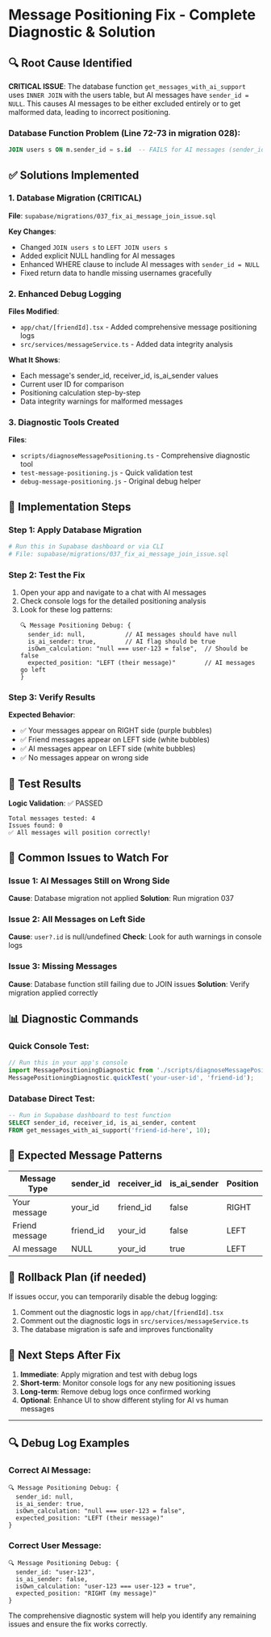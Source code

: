 # Message Positioning Fix - Complete Diagnostic & Solution

## 🔍 Root Cause Identified

**CRITICAL ISSUE**: The database function `get_messages_with_ai_support` uses `INNER JOIN` with the users table, but AI messages have `sender_id = NULL`. This causes AI messages to be either excluded entirely or to get malformed data, leading to incorrect positioning.

### Database Function Problem (Line 72-73 in migration 028):
```sql
JOIN users s ON m.sender_id = s.id  -- FAILS for AI messages (sender_id = NULL)
```

## ✅ Solutions Implemented

### 1. Database Migration (CRITICAL)
**File**: `supabase/migrations/037_fix_ai_message_join_issue.sql`

**Key Changes**:
- Changed `JOIN users s` to `LEFT JOIN users s` 
- Added explicit NULL handling for AI messages
- Enhanced WHERE clause to include AI messages with `sender_id = NULL`
- Fixed return data to handle missing usernames gracefully

### 2. Enhanced Debug Logging
**Files Modified**:
- `app/chat/[friendId].tsx` - Added comprehensive message positioning logs
- `src/services/messageService.ts` - Added data integrity analysis

**What It Shows**:
- Each message's sender_id, receiver_id, is_ai_sender values
- Current user ID for comparison
- Positioning calculation step-by-step
- Data integrity warnings for malformed messages

### 3. Diagnostic Tools Created
**Files**:
- `scripts/diagnoseMessagePositioning.ts` - Comprehensive diagnostic tool
- `test-message-positioning.js` - Quick validation test
- `debug-message-positioning.js` - Original debug helper

## 🚀 Implementation Steps

### Step 1: Apply Database Migration
```bash
# Run this in Supabase dashboard or via CLI
# File: supabase/migrations/037_fix_ai_message_join_issue.sql
```

### Step 2: Test the Fix
1. Open your app and navigate to a chat with AI messages
2. Check console logs for the detailed positioning analysis
3. Look for these log patterns:
   ```
   🔍 Message Positioning Debug: {
     sender_id: null,           // AI messages should have null
     is_ai_sender: true,        // AI flag should be true
     isOwn_calculation: "null === user-123 = false",  // Should be false
     expected_position: "LEFT (their message)"        // AI messages go left
   }
   ```

### Step 3: Verify Results
**Expected Behavior**:
- ✅ Your messages appear on RIGHT side (purple bubbles)
- ✅ Friend messages appear on LEFT side (white bubbles)  
- ✅ AI messages appear on LEFT side (white bubbles)
- ✅ No messages appear on wrong side

## 🔧 Test Results

**Logic Validation**: ✅ PASSED
```
Total messages tested: 4
Issues found: 0
✅ All messages will position correctly!
```

## 🚨 Common Issues to Watch For

### Issue 1: AI Messages Still on Wrong Side
**Cause**: Database migration not applied
**Solution**: Run migration 037

### Issue 2: All Messages on Left Side
**Cause**: `user?.id` is null/undefined
**Check**: Look for auth warnings in console logs

### Issue 3: Missing Messages
**Cause**: Database function still failing due to JOIN issues
**Solution**: Verify migration applied correctly

## 📊 Diagnostic Commands

### Quick Console Test:
```javascript
// Run this in your app's console
import MessagePositioningDiagnostic from './scripts/diagnoseMessagePositioning';
MessagePositioningDiagnostic.quickTest('your-user-id', 'friend-id');
```

### Database Direct Test:
```sql
-- Run in Supabase dashboard to test function
SELECT sender_id, receiver_id, is_ai_sender, content 
FROM get_messages_with_ai_support('friend-id-here', 10);
```

## 🎯 Expected Message Patterns

| Message Type | sender_id | receiver_id | is_ai_sender | Position |
|--------------|-----------|-------------|--------------|----------|
| Your message | your_id   | friend_id   | false        | RIGHT    |
| Friend message | friend_id | your_id     | false        | LEFT     |
| AI message   | NULL      | your_id     | true         | LEFT     |

## 🔄 Rollback Plan (if needed)

If issues occur, you can temporarily disable the debug logging:
1. Comment out the diagnostic logs in `app/chat/[friendId].tsx`
2. Comment out the diagnostic logs in `src/services/messageService.ts`
3. The database migration is safe and improves functionality

## 📝 Next Steps After Fix

1. **Immediate**: Apply migration and test with debug logs
2. **Short-term**: Monitor console logs for any new positioning issues
3. **Long-term**: Remove debug logs once confirmed working
4. **Optional**: Enhance UI to show different styling for AI vs human messages

---

## 🔍 Debug Log Examples

### Correct AI Message:
```
🔍 Message Positioning Debug: {
  sender_id: null,
  is_ai_sender: true,
  isOwn_calculation: "null === user-123 = false",
  expected_position: "LEFT (their message)"
}
```

### Correct User Message:
```
🔍 Message Positioning Debug: {
  sender_id: "user-123",
  is_ai_sender: false,
  isOwn_calculation: "user-123 === user-123 = true",
  expected_position: "RIGHT (my message)"
}
```

The comprehensive diagnostic system will help you identify any remaining issues and ensure the fix works correctly.